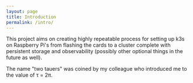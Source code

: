 ```yaml
---
layout: page
title: Introduction
permalink: /intro/
---
```


This project aims on creating highly repeatable process for setting up k3s on Raspberry Pi's from flashing the cards to a cluster complete with persistent storage and observability (possibly other optional things in the future as well).

The name "two tauers" was coined by my colleague who introduced me to the value of &tau; = 2&pi;.

